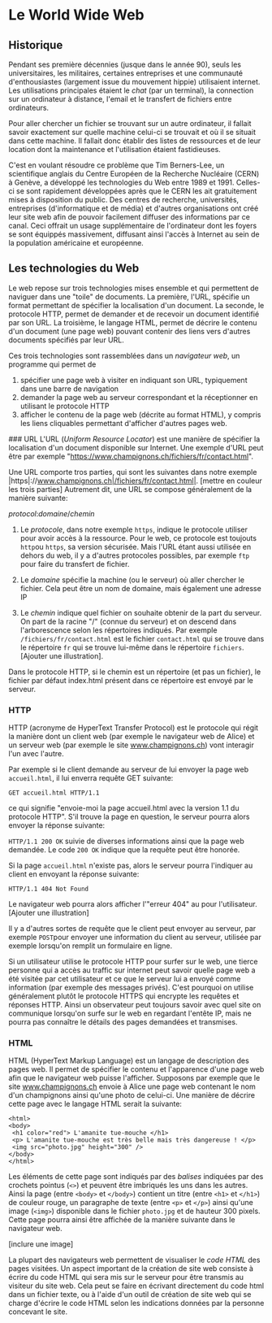 # Le World Wide Web 
## Historique
Pendant ses première décennies (jusque dans le année 90), seuls les universitaires, les militaires, certaines entreprises
et une communauté d'enthousiastes (largement issue du mouvement hippie) utilisaient internet.
Les utilisations principales étaient le *chat* (par un terminal), la connection sur un ordinateur
à distance, l'email et le transfert de fichiers entre ordinateurs. 

Pour aller chercher un fichier se trouvant sur un autre ordinateur, il fallait savoir exactement
sur quelle machine celui-ci se trouvait et où il se situait dans cette machine. Il fallait donc
établir des listes de ressources et de leur location dont la maintenance et l'utilisation étaient fastidieuses.

C'est en voulant résoudre ce problème que Tim Berners-Lee, un scientifique anglais du Centre Européen de la Recherche Nucléaire (CERN)
à Genève, a développé les technologies du Web entre 1989 et 1991. Celles-ci se sont rapidement développées après que le CERN les ait
gratuitement mises à disposition du public. Des centres de recherche, universités, entreprises (d'informatique et de média) et d'autres
organisations ont créé leur site web afin de pouvoir facilement diffuser des informations par ce canal. Ceci offrait un usage supplémentaire
de l'ordinateur dont les foyers se sont équippés massivement, diffusant ainsi l'accès à Internet au sein de la population américaine et européenne. 

## Les technologies du Web
Le web repose sur trois technologies mises ensemble et qui permettent de naviguer dans une "toile" de documents. 
La première, l'URL, spécifie un format permettant de spécifier la localisation d'un document. La seconde, le protocole HTTP, 
permet de demander et de recevoir un document identifié par son URL. La troisième, le langage HTML, permet de décrire
le contenu d'un document (une page web) pouvant contenir des liens vers d'autres documents spécifiés par leur URL.  

Ces trois technologies sont rassemblées dans un *navigateur web*, un programme qui permet de
1. spécifier une page web à visiter en indiquant son URL, typiquement dans une barre de navigation
1. demander la page web au serveur correspondant et la réceptionner en utilisant le protocole HTTP
1. afficher le contenu de la page web (décrite au format HTML), y compris les liens cliquables permettant d'afficher d'autres pages web. 


### URL
L'URL (*Uniform Resource Locator*) est une manière de spécifier la localisation d'un document disponible sur Internet.
Une exemple d'URL peut être par exemple "https://www.champignons.ch/fichiers/fr/contact.html". 

Une URL comporte tros parties, qui sont les suivantes dans notre exemple |https|://www.champignons.ch|/fichiers/fr/contact.html|.  [mettre en couleur les trois parties]
Autrement dit, une URL se compose généralement de la manière suivante:

*protocol*:*domaine*/*chemin*

1. Le *protocole*, dans notre exemple `https`, indique le protocole utiliser pour avoir accès à la ressource. Pour le web, ce protocole est toujouts `http`ou `https`, sa version sécurisée. Mais l'URL étant aussi utilisée en dehors du web, il y a d'autres protocoles possibles, par exemple `ftp` pour faire du transfert de fichier. 

1. Le *domaine* spécifie la machine (ou le serveur) où aller chercher le fichier. Cela peut être un nom de domaine, mais également une adresse IP

1. Le *chemin* indique quel fichier on souhaite obtenir de la part du serveur. On part de la racine "/" (connue du serveur) et on descend dans l'arborescence selon les répertoires indiqués. Par exemple `/fichiers/fr/contact.html` est le fichier `contact.html` qui se trouve dans le répertoire  `fr` qui se trouve lui-même dans le répertoire `fichiers`.  [Ajouter une illustration]. 

Dans le protocole HTTP, si le chemin est un répertoire (et pas un fichier), le fichier par défaut index.html présent dans ce répertoire est envoyé par le serveur. 



### HTTP
HTTP (acronyme de HyperText Transfer Protocol) est le protocole qui régit la manière dont un client web (par exemple le navigateur web de Alice) et un serveur web (par exemple le site www.champignons.ch) vont interagir l'un avec l'autre. 

Par exemple si le client demande au serveur de lui envoyer la page web `accueil.html`, il lui enverra requête GET suivante:

`GET accueil.html HTTP/1.1`

ce qui signifie "envoie-moi la page accueil.html avec la version 1.1 du protocole HTTP". S'il trouve la page en question, le
serveur pourra alors envoyer la réponse suivante:

`HTTP/1.1 200 OK` suivie de diverses informations ainsi que la page web demandée. Le code `200 OK` indique que la requête peut
être honorée. 

Si la page `accueil.html` n'existe pas, alors le serveur pourra l'indiquer au client en envoyant la réponse suivante:

`HTTP/1.1 404 Not Found`

Le navigateur web pourra alors afficher l'"erreur 404" au pour l'utilisateur. [Ajouter une illustration] 

Il y a d'autres sortes de requête que le client peut envoyer au serveur, par exemple `POST`pour envoyer une information du client au serveur, utilisée par exemple lorsqu'on remplit un formulaire en ligne. 

Si un utilisateur utilise le protocole HTTP pour surfer sur le web, une tierce personne qui a accès au traffic sur internet peut savoir quelle page web a été visitée par cet utilisateur et ce que le serveur lui a envoyé comme information (par exemple des messages privés). C'est pourquoi on utilise généralement plutôt le protocole HTTPS qui encrypte les requêtes et réponses HTTP. Ainsi un observateur peut toujours savoir avec quel site on communique lorsqu'on surfe sur le web en regardant l'entête IP, mais ne pourra pas connaître le détails des pages demandées et transmises. 


### HTML

HTML (HyperText Markup Language) est un langage de description des pages web. Il permet de spécifier le contenu et l'apparence d'une
page web afin que le navigateur web puisse l'afficher. Supposons par exemple que le site www.champignons.ch envoie à Alice une
page web contenant le nom d'un champignons ainsi qu'une photo de celui-ci. Une manière de décrire cette page avec le langage HTML serait la suivante:
```
<html>
<body>
 <h1 color="red"> L'amanite tue-mouche </h1>
 <p> L'amanite tue-mouche est très belle mais très dangereuse ! </p>
 <img src="photo.jpg" height="300" />
</body>
</html>
```
Les éléments de cette page sont indiqués par des *balises* indiquées par des crochets pointus (`<>`) et peuvent être imbriqués les uns dans les autres. Ainsi la page (entre `<body>` et `</body>`) contient un titre (entre `<h1>` et `</h1>`) de couleur rouge, un paragraphe de texte (entre `<p>` et `</p>`) ainsi qu'une image (`<img>`) disponible dans le fichier `photo.jpg` et de hauteur 300 pixels. Cette page pourra ainsi être affichée de la manière suivante dans le navigateur web. 
 
[inclure une image] 

La plupart des navigateurs web permettent de visualiser le *code  HTML* des pages visitées. Un aspect important de la création de site web consiste à écrire du code HTML qui sera mis sur le serveur pour être transmis au visiteur du site web. Cela peut se faire en écrivant directement du code html dans un fichier texte, ou à l'aide d'un outil de création de site web qui se charge d'écrire le code HTML selon les indications données par la personne concevant le site. 


